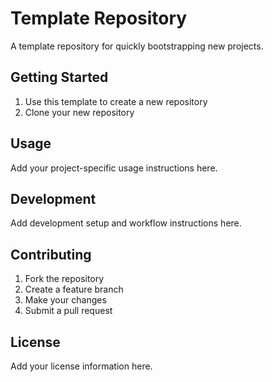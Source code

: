 # Template Repository

A template repository for quickly bootstrapping new projects.

## Getting Started

1. Use this template to create a new repository
2. Clone your new repository

## Usage

Add your project-specific usage instructions here.

## Development

Add development setup and workflow instructions here.

## Contributing

1. Fork the repository
2. Create a feature branch
3. Make your changes
4. Submit a pull request

## License

Add your license information here.
